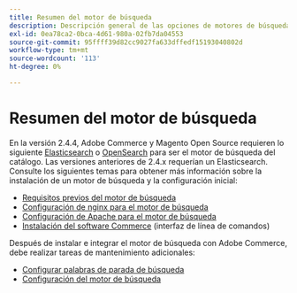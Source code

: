 ```yaml
---
title: Resumen del motor de búsqueda
description: Descripción general de las opciones de motores de búsqueda de Adobe Commerce y Magento Open Source.
exl-id: 0ea78ca2-0bca-4d61-980a-02fb7da04553
source-git-commit: 95ffff39d82cc9027fa633dffedf15193040802d
workflow-type: tm+mt
source-wordcount: '113'
ht-degree: 0%

---
```


# Resumen del motor de búsqueda

En la versión 2.4.4, Adobe Commerce y Magento Open Source requieren lo siguiente [Elasticsearch] o [OpenSearch] para ser el motor de búsqueda del catálogo. Las versiones anteriores de 2.4.x requerían un Elasticsearch. Consulte los siguientes temas para obtener más información sobre la instalación de un motor de búsqueda y la configuración inicial:

- [Requisitos previos del motor de búsqueda](../../installation/prerequisites/search-engine/overview.md)
- [Configuración de nginx para el motor de búsqueda](../../installation/prerequisites/search-engine/configure-nginx.md)
- [Configuración de Apache para el motor de búsqueda](../../installation/prerequisites/search-engine/configure-apache.md)
- [Instalación del software Commerce](../../installation/composer.md) (interfaz de línea de comandos)

Después de instalar e integrar el motor de búsqueda con Adobe Commerce, debe realizar tareas de mantenimiento adicionales:

- [Configurar palabras de parada de búsqueda](search-stopwords.md)
- [Configuración del motor de búsqueda](configure-search-engine.md)

<!-- Link Definitions -->

[Elasticsearch]: https://www.elastic.co
[OpenSearch]: https://opensearch.org/docs/latest/opensearch/install/index/
